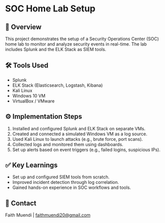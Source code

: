 # SOC Home Lab Setup

## 📌 Overview
This project demonstrates the setup of a Security Operations Center (SOC) home lab to monitor and analyze security events in real-time. The lab includes Splunk and the ELK Stack as SIEM tools.

## 🛠 Tools Used
- Splunk
- ELK Stack (Elasticsearch, Logstash, Kibana)
- Kali Linux
- Windows 10 VM
- VirtualBox / VMware

## ⚙️ Implementation Steps
1. Installed and configured Splunk and ELK Stack on separate VMs.
2. Created and connected a simulated Windows VM as a log source.
3. Used Kali Linux to launch attacks (e.g., brute force, port scans).
4. Collected logs and monitored them using dashboards.
5. Set up alerts based on event triggers (e.g., failed logins, suspicious IPs).


## ✅ Key Learnings
- Set up and configured SIEM tools from scratch.
- Improved incident detection through log correlation.
- Gained hands-on experience in SOC workflows and tools.

## 🔗 Contact
Faith Muendi | faithmuendi20@gmail.com
